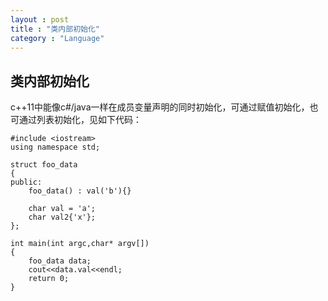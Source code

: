 ```yaml
---
layout : post
title : "类内部初始化"
category : "Language"
---
```


## 类内部初始化 ##
  c++11中能像c#/java一样在成员变量声明的同时初始化，可通过赋值初始化，也可通过列表初始化，见如下代码：
  
    #include <iostream>
    using namespace std;

    struct foo_data
    {
    public:
	    foo_data() : val('b'){}

	    char val = 'a';
	    char val2{'x'};
    };

    int main(int argc,char* argv[])
    {
	    foo_data data;
	    cout<<data.val<<endl;
	    return 0;
    }
